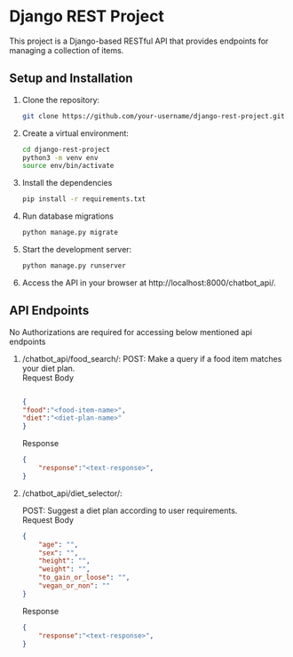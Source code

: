 # Django REST Project

This project is a Django-based RESTful API that provides endpoints for managing a collection of items.

## Setup and Installation

1. Clone the repository:

   ```bash
   git clone https://github.com/your-username/django-rest-project.git

2. Create a virtual environment:
    ```bash
    cd django-rest-project
    python3 -m venv env
    source env/bin/activate
    ```

3. Install the dependencies
    ```bash
   pip install -r requirements.txt

4. Run database migrations
    ```bash
   python manage.py migrate

5. Start the development server:
    ```bash
   python manage.py runserver

6. Access the API in your browser at http://localhost:8000/chatbot_api/.

## API Endpoints
No Authorizations are required for accessing below mentioned api endpoints
1. /chatbot_api/food_search/:
    POST: Make a query if a food item matches your diet plan.<br>Request Body
    
    ```json
    
    {
    "food":"<food-item-name>",
    "diet":"<diet-plan-name>"
    }
    ```
    Response
    ```json
    {
        "response":"<text-response>",
    }   
    ```

2. /chatbot_api/diet_selector/:

    POST: Suggest a diet plan according to user requirements.<br>Request Body
    
    ```json
    {
        "age": "",
        "sex": "",
        "height": "",
        "weight": "",
        "to_gain_or_loose": "",
        "vegan_or_non": ""
    }
    ```
    Response
    ```json
    {
        "response":"<text-response>",
    }   
    ```


     